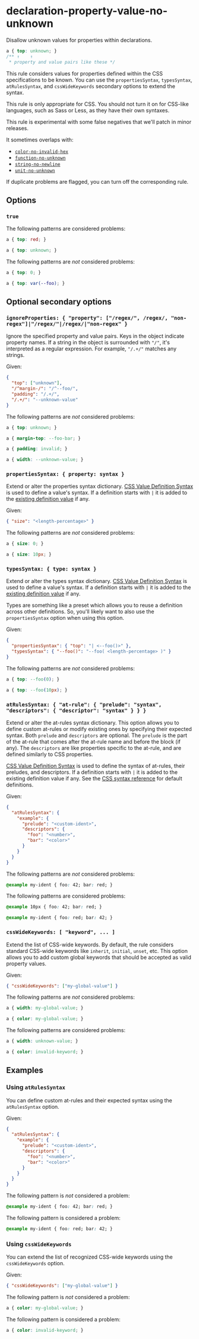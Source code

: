 # declaration-property-value-no-unknown

Disallow unknown values for properties within declarations.

<!-- prettier-ignore -->
```css
a { top: unknown; }
/** ↑    ↑
 * property and value pairs like these */
```

This rule considers values for properties defined within the CSS specifications to be known. You can use the `propertiesSyntax`, `typesSyntax`, `atRulesSyntax`, and `cssWideKeywords` secondary options to extend the syntax.

This rule is only appropriate for CSS. You should not turn it on for CSS-like languages, such as Sass or Less, as they have their own syntaxes.

This rule is experimental with some false negatives that we'll patch in minor releases.

It sometimes overlaps with:

- [`color-no-invalid-hex`](../color-no-invalid-hex/README.md)
- [`function-no-unknown`](../function-no-unknown/README.md)
- [`string-no-newline`](../string-no-newline/README.md)
- [`unit-no-unknown`](../unit-no-unknown/README.md)

If duplicate problems are flagged, you can turn off the corresponding rule.

## Options

### `true`

The following patterns are considered problems:

<!-- prettier-ignore -->
```css
a { top: red; }
```

<!-- prettier-ignore -->
```css
a { top: unknown; }
```

The following patterns are _not_ considered problems:

<!-- prettier-ignore -->
```css
a { top: 0; }
```

<!-- prettier-ignore -->
```css
a { top: var(--foo); }
```

## Optional secondary options

### `ignoreProperties: { "property": ["/regex/", /regex/, "non-regex"]|"/regex/"|/regex/|"non-regex" }`

Ignore the specified property and value pairs. Keys in the object indicate property names. If a string in the object is surrounded with `"/"`, it's interpreted as a regular expression. For example, `"/.+/"` matches any strings.

Given:

```json
{
  "top": ["unknown"],
  "/^margin-/": "/^--foo/",
  "padding": "/.+/",
  "/.+/": "--unknown-value"
}
```

The following patterns are _not_ considered problems:

<!-- prettier-ignore -->
```css
a { top: unknown; }
```

<!-- prettier-ignore -->
```css
a { margin-top: --foo-bar; }
```

<!-- prettier-ignore -->
```css
a { padding: invalid; }
```

<!-- prettier-ignore -->
```css
a { width: --unknown-value; }
```

### `propertiesSyntax: { property: syntax }`

Extend or alter the properties syntax dictionary. [CSS Value Definition Syntax](https://github.com/csstree/csstree/blob/master/docs/definition-syntax.md) is used to define a value's syntax. If a definition starts with `|` it is added to the [existing definition value](https://csstree.github.io/docs/syntax/) if any.

Given:

```json
{ "size": "<length-percentage>" }
```

The following patterns are _not_ considered problems:

<!-- prettier-ignore -->
```css
a { size: 0; }
```

<!-- prettier-ignore -->
```css
a { size: 10px; }
```

### `typesSyntax: { type: syntax }`

Extend or alter the types syntax dictionary. [CSS Value Definition Syntax](https://github.com/csstree/csstree/blob/master/docs/definition-syntax.md) is used to define a value's syntax. If a definition starts with `|` it is added to the [existing definition value](https://csstree.github.io/docs/syntax/) if any.

Types are something like a preset which allows you to reuse a definition across other definitions. So, you'll likely want to also use the `propertiesSyntax` option when using this option.

Given:

```json
{
  "propertiesSyntax": { "top": "| <--foo()>" },
  "typesSyntax": { "--foo()": "--foo( <length-percentage> )" }
}
```

The following patterns are _not_ considered problems:

<!-- prettier-ignore -->
```css
a { top: --foo(0); }
```

<!-- prettier-ignore -->
```css
a { top: --foo(10px); }
```

### `atRulesSyntax: { "at-rule": { "prelude": "syntax", "descriptors": { "descriptor": "syntax" } } }`

Extend or alter the at-rules syntax dictionary. This option allows you to define custom at-rules or modify existing ones by specifying their expected syntax. Both `prelude` and `descriptors` are optional. The `prelude` is the part of the at-rule that comes after the at-rule name and before the block (if any). The `descriptors` are like properties specific to the at-rule, and are defined similarly to CSS properties.

[CSS Value Definition Syntax](https://github.com/csstree/csstree/blob/master/docs/definition-syntax.md) is used to define the syntax of at-rules, their preludes, and descriptors. If a definition starts with `|` it is added to the existing definition value if any. See the [CSS syntax reference](https://csstree.github.io/docs/syntax/) for default definitions.

Given:

```json
{
  "atRulesSyntax": {
    "example": {
      "prelude": "<custom-ident>",
      "descriptors": {
        "foo": "<number>",
        "bar": "<color>"
      }
    }
  }
}
```

The following patterns are _not_ considered problems:

<!-- prettier-ignore -->
```css
@example my-ident { foo: 42; bar: red; }
```

The following patterns are considered problems:

<!-- prettier-ignore -->
```css
@example 10px { foo: 42; bar: red; }
```

<!-- prettier-ignore -->
```css
@example my-ident { foo: red; bar: 42; }
```

### `cssWideKeywords: [ "keyword", ... ]`

Extend the list of CSS-wide keywords. By default, the rule considers standard CSS-wide keywords like `inherit`, `initial`, `unset`, etc. This option allows you to add custom global keywords that should be accepted as valid property values.

Given:

```json
{ "cssWideKeywords": ["my-global-value"] }
```

The following patterns are _not_ considered problems:

<!-- prettier-ignore -->
```css
a { width: my-global-value; }
```

<!-- prettier-ignore -->
```css
a { color: my-global-value; }
```

The following patterns are considered problems:

<!-- prettier-ignore -->
```css
a { width: unknown-value; }
```

<!-- prettier-ignore -->
```css
a { color: invalid-keyword; }
```

## Examples

### Using `atRulesSyntax`

You can define custom at-rules and their expected syntax using the `atRulesSyntax` option.

Given:

```json
{
  "atRulesSyntax": {
    "example": {
      "prelude": "<custom-ident>",
      "descriptors": {
        "foo": "<number>",
        "bar": "<color>"
      }
    }
  }
}
```

The following pattern is _not_ considered a problem:

<!-- prettier-ignore -->
```css
@example my-ident { foo: 42; bar: red; }
```

The following pattern is considered a problem:

<!-- prettier-ignore -->
```css
@example my-ident { foo: red; bar: 42; }
```

### Using `cssWideKeywords`

You can extend the list of recognized CSS-wide keywords using the `cssWideKeywords` option.

Given:

```json
{ "cssWideKeywords": ["my-global-value"] }
```

The following pattern is _not_ considered a problem:

<!-- prettier-ignore -->
```css
a { color: my-global-value; }
```

The following pattern is considered a problem:

<!-- prettier-ignore -->
```css
a { color: invalid-keyword; }
```
